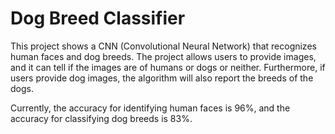 # Dog Breed Classifier

This project shows a CNN (Convolutional Neural Network) that recognizes human faces and dog breeds. The project allows users to provide images, and it can tell if the images are of humans or dogs or neither. Furthermore, if users provide dog images, the algorithm will also report the breeds of the dogs.

Currently, the accuracy for identifying human faces is 96%, and the accuracy for classifying dog breeds is 83%.

